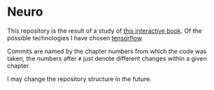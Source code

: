 # Neuro

This repository is the result of a study of [this interactive book](https://d2l.ai/index.html). Of the possible technologies I have chosen [tensorflow](https://www.tensorflow.org/).

Commits are named by the chapter numbers from which the code was taken, the numbers after `#` just denote different changes within a given chapter.

I may change the repository structure in the future.